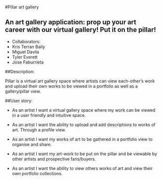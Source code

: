 #Pillar art gallery


## An art gallery application: prop up your art career with our virtual gallery! Put it on the pillar!



- Collaborators:
- Kris Terran Baily
- Miguel Davila
- Tyler Everett
- Jose Faburrieta


##Description:

Pillar is a virtual art gallery space where artists can view each-other’s work and upload their own works to be viewed in a portfolio as well as a gallery/pillar view. 

##User story:

- As an artist I want a virtual gallery space where my work can be viewed in a user friendly and intuitive space.

- As an artist I want the ability to upload and add descriptions to works of art. Through a profile view.

- As an artist I want my works of art to be gathered in a portfolio view to organise and share.

- As an artist I want my art-work to be put on the pillar and be viewable by other artists and prospective fans/buyers.

- As an artist I want the ability to view others works of art and view their own portfolio collections.
